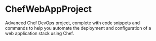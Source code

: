 # ChefWebAppProject
Advanced Chef DevOps project, complete with code snippets and commands to help you automate the deployment and configuration of a web application stack using Chef.
